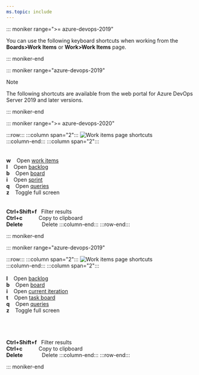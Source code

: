 ```yaml
---
ms.topic: include
---
```



<a id="work-items-page-shortcuts"></a>

::: moniker range=">= azure-devops-2019"

You can use the following keyboard shortcuts when working from the **Boards>Work Items** or **Work>Work Items** page. 

::: moniker-end

::: moniker range="azure-devops-2019"

> [!NOTE]  
> The following shortcuts are available from the web portal for Azure DevOps Server 2019 and later versions. 

::: moniker-end


::: moniker range=">= azure-devops-2020"


:::row:::
   :::column span="2":::
      ![Work items page shortcuts](../../media/keyboard-shortcuts/work-items-shortcuts-cloud.png)  
   :::column-end:::
   :::column span="2":::
      <br/><br/><br/> 
      **w**&nbsp;&nbsp;&nbsp;&nbsp;Open [work items](../../boards/work-items/view-add-work-items.md)<br/>
      **l**&nbsp;&nbsp;&nbsp;&nbsp;Open [backlog](../../boards/backlogs/create-your-backlog.md)<br/>
      **b**&nbsp;&nbsp;&nbsp;&nbsp;Open [board](../../boards/boards/kanban-quickstart.md)<br/>
      **i**&nbsp;&nbsp;&nbsp;&nbsp;Open [sprint](../../boards/sprints/assign-work-sprint.md)<br/>
      **q**&nbsp;&nbsp;&nbsp;&nbsp;Open [queries](../../boards/queries/using-queries.md)<br/>
      **z**&nbsp;&nbsp;&nbsp;&nbsp;Toggle full screen<br/>
      <br/><br/>
      **Ctrl+Shift+f**&nbsp;&nbsp;&nbsp;Filter results<br/>
      **Ctrl+c**&nbsp;&nbsp;&nbsp;&nbsp;&nbsp;&nbsp;&nbsp;&nbsp;&nbsp;&nbsp;&nbsp;Copy to clipboard<br/>
      **Delete**&nbsp;&nbsp;&nbsp;&nbsp;&nbsp;&nbsp;&nbsp;&nbsp;&nbsp;&nbsp;&nbsp;&nbsp;&nbsp;Delete
   :::column-end:::
:::row-end:::
 
::: moniker-end



::: moniker range="azure-devops-2019"


:::row:::
   :::column span="2":::
      ![Work items page shortcuts](../../media/keyboard-shortcuts/work-items-shortcuts.png)  
   :::column-end:::
   :::column span="2":::
      <br/><br/> 
      **l**&nbsp;&nbsp;&nbsp;&nbsp;Open [backlog](../../boards/backlogs/create-your-backlog.md)<br/>
      **b**&nbsp;&nbsp;&nbsp;&nbsp;Open [board](../../boards/boards/kanban-quickstart.md)<br/>
      **i**&nbsp;&nbsp;&nbsp;&nbsp;Open [current iteration](../../boards/sprints/assign-work-sprint.md)<br/>
      **t**&nbsp;&nbsp;&nbsp;&nbsp;Open [task board](../../boards/sprints/task-board.md)<br/>
      **q**&nbsp;&nbsp;&nbsp;&nbsp;Open [queries](../../boards/queries/using-queries.md)<br/>
      **z**&nbsp;&nbsp;&nbsp;&nbsp;Toggle full screen<br/>
      <br/><br/><br/><br/>
      **Ctrl+Shift+f**&nbsp;&nbsp;&nbsp;Filter results<br/>
      **Ctrl+c**&nbsp;&nbsp;&nbsp;&nbsp;&nbsp;&nbsp;&nbsp;&nbsp;&nbsp;&nbsp;&nbsp;Copy to clipboard<br/>
      **Delete**&nbsp;&nbsp;&nbsp;&nbsp;&nbsp;&nbsp;&nbsp;&nbsp;&nbsp;&nbsp;&nbsp;&nbsp;&nbsp;Delete 
   :::column-end:::
:::row-end:::
 
::: moniker-end


